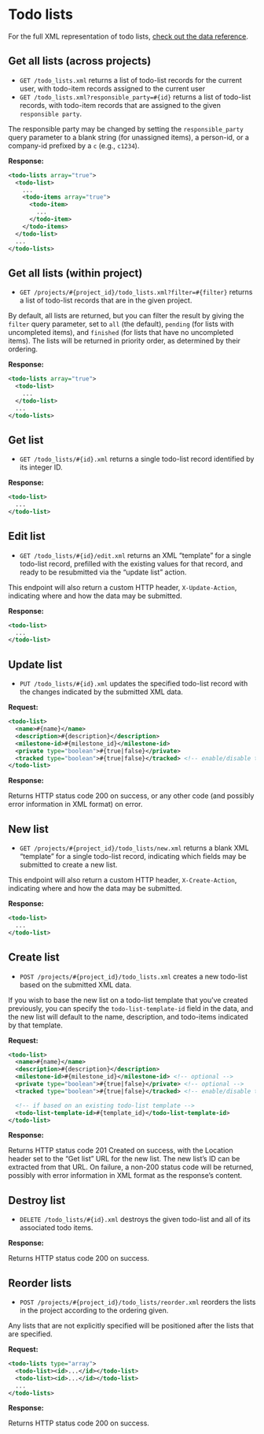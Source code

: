 Todo lists
==========

For the full XML representation of todo lists, [check out the data reference](https://github.com/37signals/basecamp-classic-api/blob/master/sections/data_reference.md#todo_list).

Get all lists (across projects)
-------------------------------

* `GET /todo_lists.xml` returns a list of todo-list records for the current user, with todo-item records assigned to the current user
* `GET /todo_lists.xml?responsible_party=#{id}` returns a list of todo-list records, with todo-item records that are assigned to the given `responsible party`.

The responsible party may be changed by setting the `responsible_party` query parameter to a blank string (for unassigned items), a person-id, or a company-id prefixed by a `c` (e.g., `c1234`).

**Response:**

``` xml
<todo-lists array="true">
  <todo-list>
    ...
    <todo-items array="true">
      <todo-item>
        ...
      </todo-item>
    </todo-items>
  </todo-list>
  ...
</todo-lists>

```


Get all lists (within project)
------------------------------

* `GET /projects/#{project_id}/todo_lists.xml?filter=#{filter}` returns a list of todo-list records that are in the given project.

By default, all lists are returned, but you can filter the result by giving the `filter` query parameter, set to `all` (the default), `pending` (for lists with uncompleted items), and `finished` (for lists that have no uncompleted items). The lists will be returned in priority order, as determined by their ordering.

**Response:**

``` xml
<todo-lists array="true">
  <todo-list>
    ...
  </todo-list>
  ...
</todo-lists>
```


Get list
--------

* `GET /todo_lists/#{id}.xml` returns a single todo-list record identified by its integer ID.

**Response:**

``` xml
<todo-list>
  ...
</todo-list>

```


Edit list
---------

* `GET /todo_lists/#{id}/edit.xml` returns an XML “template” for a single todo-list record, prefilled with the existing values for that record, and ready to be resubmitted via the “update list” action.

This endpoint will also return a custom HTTP header, `X-Update-Action`, indicating where and how the data may be submitted.

**Response:**

``` xml
<todo-list>
  ...
</todo-list>

```


Update list
-----------

* `PUT /todo_lists/#{id}.xml` updates the specified todo-list record with the changes indicated by the submitted XML data.

**Request:**

``` xml
<todo-list>
  <name>#{name}</name>
  <description>#{description}</description>
  <milestone-id>#{milestone_id}</milestone-id>
  <private type="boolean">#{true|false}</private>
  <tracked type="boolean">#{true|false}</tracked> <!-- enable/disable time tracking -->
</todo-list>
```

**Response:**

Returns HTTP status code 200 on success, or any other code (and possibly error information in XML format) on error.


New list
--------

* `GET /projects/#{project_id}/todo_lists/new.xml` returns a blank XML “template” for a single todo-list record, indicating which fields may be submitted to create a new list.

This endpoint will also return a custom HTTP header, `X-Create-Action`, indicating where and how the data may be submitted.

**Response:**

``` xml
<todo-list>
  ...
</todo-list>
```


Create list
-----------

* `POST /projects/#{project_id}/todo_lists.xml` creates a new todo-list based on the submitted XML data.

If you wish to base the new list on a todo-list template that you’ve created previously, you can specify the `todo-list-template-id` field in the data, and the new list will default to the name, description, and todo-items indicated by that template.

**Request:**

``` xml
<todo-list>
  <name>#{name}</name>
  <description>#{description}</description>
  <milestone-id>#{milestone_id}</milestone-id> <!-- optional -->
  <private type="boolean">#{true|false}</private> <!-- optional -->
  <tracked type="boolean">#{true|false}</tracked> <!-- enable/disable time tracking -->

  <!-- if based on an existing todo-list template -->
  <todo-list-template-id>#{template_id}</todo-list-template-id>
</todo-list>
```

**Response:**

Returns HTTP status code 201 Created on success, with the Location header set to the “Get list” URL for the new list. The new list’s ID can be extracted from that URL. On failure, a non-200 status code will be returned, possibly with error information in XML format as the response’s content.


Destroy list
------------

* `DELETE /todo_lists/#{id}.xml` destroys the given todo-list and all of its associated todo items.

**Response:**

Returns HTTP status code 200 on success.


Reorder lists
-------------

* `POST /projects/#{project_id}/todo_lists/reorder.xml` reorders the lists in the project according to the ordering given.

Any lists that are not explicitly specified will be positioned after the lists that are specified.

**Request:**

``` xml
<todo-lists type="array">
  <todo-list><id>...</id></todo-list>
  <todo-list><id>...</id></todo-list>
  ...
</todo-lists>
```

**Response:**

Returns HTTP status code 200 on success.
